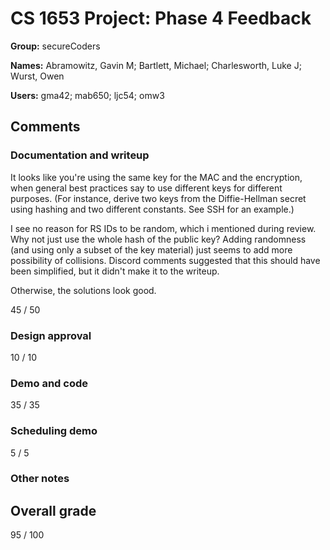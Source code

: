 # CS 1653 Project: Phase 4 Feedback

__Group:__ secureCoders

__Names:__ Abramowitz, Gavin M; Bartlett, Michael; Charlesworth, Luke J; Wurst, Owen

__Users:__ gma42; mab650; ljc54; omw3

## Comments

### Documentation and writeup

It looks like you're using the same key for the MAC and the encryption, when
general best practices say to use different keys for different purposes. (For
instance, derive two keys from the Diffie-Hellman secret using hashing and two
different constants. See SSH for an example.)

I see no reason for RS IDs to be random, which i mentioned during review. Why
not just use the whole hash of the public key? Adding randomness (and using only
a subset of the key material) just seems to add more possibility of collisions.
Discord comments suggested that this should have been simplified, but it didn't
make it to the writeup.

Otherwise, the solutions look good.

45 / 50

### Design approval


10 / 10

### Demo and code


35 / 35

### Scheduling demo


5 / 5

### Other notes



## Overall grade

95 / 100

